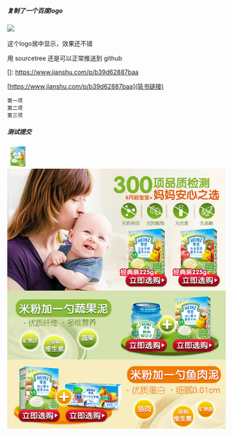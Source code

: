 ##### 复制了一个百度logo

<img width='300' src='https://tva1.sinaimg.cn/large/006tNbRwly1garejx5yt2j30f0076dg4.jpg'/>

这个logo居中显示，效果还不错

用 sourcetree 还是可以正常推送到 github



[]: https://www.jianshu.com/p/b39d62887baa

[https://www.jianshu.com/p/b39d62887baa](简书链接)



```
第一项
第二项
第三项
```

##### 测试提交

![small_1](assets/small_1-8636737.jpg)
![detail](assets/detail_1.jpg)